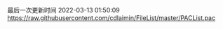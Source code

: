 最后一次更新时间 2022-03-13 01:50:09
https://raw.githubusercontent.com/cdlaimin/FileList/master/PACList.pac

